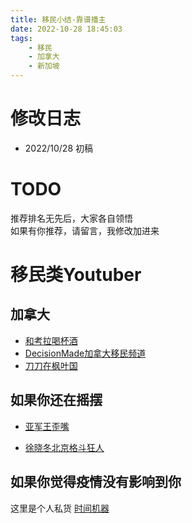 ```yaml
---
title: 移民小结-靠谱播主
date: 2022-10-28 18:45:03
tags:
    - 移民
    - 加拿大
    - 新加坡
---
```


<!-- toc -->

# 修改日志
* 2022/10/28 初稿
# TODO

推荐排名无先后，大家各自领悟  
如果有你推荐，请留言，我修改加进来
# 移民类Youtuber
## 加拿大
* [和考拉喝杯酒](https://www.youtube.com/c/%E8%B7%9F%E8%80%83%E6%8B%89%E5%96%9D%E6%9D%AF%E9%85%92)
* [DecisionMade加拿大移民频道](https://www.youtube.com/c/DecisionMade)
* [刀刀在枫叶国](https://www.youtube.com/c/%E5%88%80%E5%88%80%E5%9C%A8%E6%9E%AB%E5%8F%B6%E5%9B%BD)



## 如果你还在摇摆
* [亚军王歪嘴](https://www.youtube.com/c/%E4%BA%9A%E5%86%9B%E7%8E%8B%E6%AD%AA%E5%98%B4)

* [徐晓冬北京格斗狂人](https://www.youtube.com/c/%E5%BE%90%E6%99%93%E5%86%AC%E5%8C%97%E4%BA%AC%E6%A0%BC%E6%96%97%E7%8B%82%E4%BA%BA)


## 如果你觉得疫情没有影响到你
这里是个人私货
[时间机器](https://t.me/cn_timemachine)
